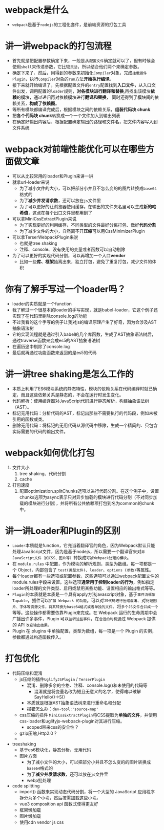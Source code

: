 # webpack是什么
- `webpack`是基于`nodejs`的工程化套件，是前端资源的打包工具

# 讲一讲webpack的打包流程
- 首先就是把配置参数确定下来，一般是从`配置文件`确定就可以了，但有时候会使用`shell`来传递参数，它比较`灵活`，所以结合他们两个来确定参数。
- 确定下来了，然后，用得到的参数来初始化`Compiler`对象，完成`挂载插件Plugin`，执行`Compiler`对象的`run`方法**开始执行编译**。
- 接下来就开始编译了，先根据配置文件的`entry`配置找到**入口文件**，从入口文件出发，调用配置的`loader`规则，**对各模块进行翻译和替换**,再找出该模块**依赖**的模块，通过递归再对依赖模块进行**翻译和替换**，
同时还得到了模块间的依赖关系，**构成了依赖图**。
- 等所有模块都编译完成后，根据模块之间的依赖关系，**组装代码块 chunk**
- 把**各个代码块 chunk**转换成一个一个文件加入到输出列表
- 在确定好输出内容后，根据配置确定输出的路径和文件名，把文件内容写入到文件系统

# webpack对前端性能优化可以在哪些方面做文章
- 可以从比较常用的loader和Plugin来讲一讲
- 就拿url-loader来说
  - 为了减小文件的大小，可以把部分小并且不怎么变的的图片转换成`base64`格式的
  - 为了**减少并发请求数**，还可以放在`js`文件里
  - 为了可以更好的让浏览器使用缓存，在输出的文件夹名里可以生成**新的哈希值**，这点在每个出口文件里都用到了
- 可以拿MiniCssExtractPlugin来说
  - 为了实现更好的利用缓存，不同类型的文件最好分离打包、做好**代码分割**
  - 为了减少文件的大小，自然离不开**压缩**可以用CssMinimizerPlugin
- 可以拿TerserWebpackPlugin来说
  - 也就是tree shaking
  - 注释、console、没有使用的变量或者函数可以自动剔除
- 为了可以更好的实现代码分割，可以再增加一个入口**vendor**
  - 比如一些**库、框架**抽离出来，独立打包，避免了重复打包，减少文件的体积

# 你有了解手写过一个loader吗？
- loader的实质就是一个function
- 我了解过一个很基本的loader的手写实现，就是babel-loader，它这个例子还实现了在代码里剔除console.log的功能
- 不过我看的这个手写的例子让我对js的编译原理产生了好奇，因为会涉及AST抽象语法树
- 它的实现流程就是通过引入babel的几个库函数，生成了AST抽象语法树后，通过traverse函数来变成es5的AST抽象语法树
- 在遍历途中剔除了console.log
- 最后就再通过功能函数来返回的是es5的代码

# 讲一讲tree shaking是怎么工作的
- 本质上利用了ES6模块系统的静态特性，模块的依赖关系在代码编译时就已确定，而且这些依赖关系是静态的，不会在运行时发生变化。
- 代码解析：使用编译器对JavaScript代码进行静态解析，构建抽象语法树（AST）。
- 标记无用代码：分析代码的AST，标记出那些不需要执行的代码段，例如未被引用的函数或类。
- 删除无用代码：将标记的无用代码从源代码中移除，生成一个精简的、只包含实际需要的代码的输出文件。

# webpack如何优化打包
1. 文件大小
   1. tree shaking、代码分割
   2. cache
2. 打包速度
   1. 配置optimization.splitChunks选项以进行代码分割。在这个例子中，设置chunks选项为async表示只对异步加载的模块进行代码分割（不对同步加载的模块进行分割），并将所有公共依赖项打包到名为common的chunk中。
    

# 讲一讲Loader和Plugin的区别
- `Loader`本质就是function，它充当着翻译官的角色，因为Webpack默认只能处理JavaScript文件，因为是基于nodejs，所以需要一个翻译官来对`非JavaScript文件（如CSS、图片等）`转换成`可被Webpack处理的模块`。
- 在 `module.rules` 中配置，作为模块的解析规则，类型为数组。每一项都是一个 Object，内部包含了 `test(类型文件)`、`loader`、`options (参数)`等属性。
- 每个loader都有一些选项或配置参数，这些选项可以通过webpack配置文件的module.rules字段来设置。这些选项**通常用于控制loader的行为**，例如指定loader所处理的文件类型、启用或禁用某些功能、设置相应的输出格式等等。
- `Plugin`的本质就是本质是一个具有apply方法javascript对象，基于`事件流框架 Tapable`，插件可以`扩展 Webpack 的功能`，可以对`JS代码进行压缩混淆`、对`处理图片、字体等资源文件，将其转换为base64格式或者单独的文件`、将`多个JS文件合并成一个`等等。这些操作都需要依靠Plugin来完成。在 Webpack 运行的生命周期中会广播出许多事件，Plugin 可以`监听这些事件`，在`合适的时机`通过 Webpack 提供的 API `改变输出结果。`
- Plugin 在 plugins 中单独配置，类型为数组，每一项是一个 Plugin 的实例，参数都通过构造函数传入。

# 打包优化
- 代码压缩和混淆
  - js压缩的插件`UglifyJSPlugin` / `TerserPlugin`
    - 混淆、删除多余的空格、注释、console.log()和未使用的代码等
      - 混淆就是将变量名改为短且无意义的名字，使得难以破解SayHello()->S()
    - 本质就是根据AST抽象语法树来进行重命名和分配
    - 报错怎么办：`dev-tool:'source-map'`
  - css压缩的插件 `MiniCssExtractPlugin`将CSS提取为**单独的文件**，并使用css-loader和uglifyjs-webpack-plugin对其进行压缩。
    - scoped带来css的安全性？
  - gzip压缩,Http2.0？  
  - 
- treeshaking
    - 基于es6模块化，静态分析，无用代码
  - 图片方面
    - 为了减小文件的大小，可以把部分小并且不怎么变的的图片转换成`base64`格式的
    - 为了**减少并发请求数**，还可以放在`js`文件里
    - webp批处理
- code splitting
  -  import() 函数来实现动态代码分割，将一个大型的 JavaScript 应用程序拆分为多个小块，然后按需加载这些小块。
  - vue3 composition api 函数式使得更友好
  - 框架懒加载
  - 图片懒加载
  - 使用cdn vendor js css





